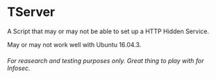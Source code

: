 # TServer
A Script that may or may not be able to set up a HTTP Hidden Service.

May or may not work well with Ubuntu 16.04.3.

###### For reasearch and testing purposes only. Great thing to play with for Infosec.